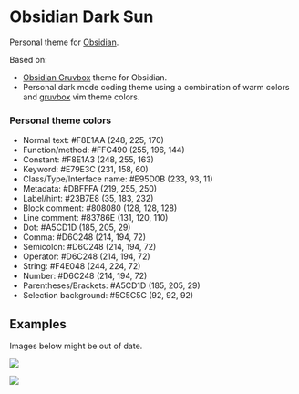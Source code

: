 
# Obsidian Dark Sun

Personal theme for [Obsidian](https://obsidian.md).

Based on:
- [Obsidian Gruvbox](https://github.com/insanum/obsidian_gruvbox) theme for Obsidian.
- Personal dark mode coding theme using a combination of warm colors and [gruvbox](https://github.com/morhetz/gruvbox) vim theme colors.

### Personal theme colors
- Normal text: #F8E1AA (248, 225, 170)
- Function/method: #FFC490 (255, 196, 144)
- Constant: #F8E1A3 (248, 255, 163)
- Keyword: #E79E3C (231, 158, 60)
- Class/Type/Interface name: #E95D0B (233, 93, 11)
- Metadata: #DBFFFA (219, 255, 250)
- Label/hint: #23B7E8 (35, 183, 232)
- Block comment: #808080 (128, 128, 128)
- Line comment: #83786E (131, 120, 110)
- Dot: #A5CD1D (185, 205, 29)
- Comma: #D6C248 (214, 194, 72)
- Semicolon: #D6C248 (214, 194, 72)
- Operator: #D6C248 (214, 194, 72)
- String: #F4E048 (244, 224, 72)
- Number: #D6C248 (214, 194, 72)
- Parentheses/Brackets: #A5CD1D (185, 205, 29)
- Selection background: #5C5C5C (92, 92, 92)

## Examples

Images below might be out of date.

![](dark.png)

![](light.png)


